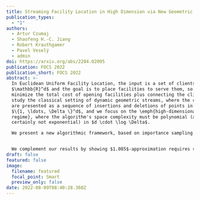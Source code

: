 ```yaml
---
title: Streaming Facility Location in High Dimension via New Geometric Hashing
publication_types:
  - "1"
authors:
  - Artur Czumaj
  - Shaofeng H.-C. Jiang
  - Robert Krauthgamer
  - Pavel Veselý
  - admin
doi: https://arxiv.org/abs/2204.02095
publication: FOCS 2022
publication_short: FOCS 2022
abstract: >-
  In Euclidean Uniform Facility Location, the input is a set of clients in
  $\mathbb{R}^d$ and the goal is to place facilities to serve them, so as to
  minimize the total cost of opening facilities plus connecting the clients. We
  study the classical setting of dynamic geometric streams, where the clients
  are presented as a sequence of insertions and deletions of points in the grid
  $\{1, \ldots, \Delta \}^d$, and we focus on the \emph{high-dimensional
  regime}, where the algorithm's space complexity must be polynomial (and
  certainly not exponential) in $d \cdot \log \Delta$.

  We present a new algorithmic framework, based on importance sampling from the stream, for $O(1)$-approximation of the optimal cost using only ${\rm poly}(d\cdot \log \Delta)$ space. This framework is easy to implement in two passes, one for sampling points and the other for estimating their contribution. Over random-order streams, we can extend this to a one-pass algorithm by using the two halves of the stream separately. Our main result, for arbitrary-order streams, computes $O(d^{1.5})$-approximation in one pass by using the new framework but combining the two passes differently. This improves upon previous algorithms that either need space exponential in d or only guarantee $O(d \cdot \log^2\Delta)$-approximation, and therefore our algorithms for high-dimensional streams are the first to avoid the $O(\log \Delta)$-factor in approximation that is inherent to the widely-used quadtree decomposition. Our improvement is achieved by employing a geometric hashing scheme that maps points in $\mathbb{R}^d$ into buckets of bounded diameter, with the key property that every point set of small-enough diameter is hashed into at most poly(d) distinct buckets.


  We complement our results by showing $1.085$-approximation requires space exponential in ${\rm poly}(d \cdot \log \Delta)$, even for insertion-only streams.
draft: false
featured: false
image:
  filename: featured
  focal_point: Smart
  preview_only: false
date: 2022-08-09T08:40:28.360Z
---
```

